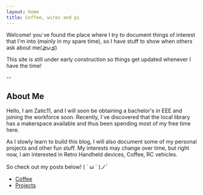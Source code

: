 ```yaml
---
layout: home
title: Coffee, wires and pi
---
```

Welcome! you`ve found the place where I try to document things of interest that I'm into (mainly in my spare time), so I have stuff to show when others ask about me(*≧ω≦*)

This site is still under early construction so things get updated whenever I have the time! 

--
## About Me

Hello, I am Zatic11, and I will soon be obtaining a bachelor's in EEE and joining the workforce soon. Recently, I`ve discovered that the local library has a makerspace available and thus been spending most of my free time here. 

As I slowly learn to build this blog, I will also document some of my personal projects and other fun stuff. 
My interests may change over time, but right now, I am interested in Retro Handheld devices, Coffee, RC vehicles. 

So check out my posts below! 	( ´ ω ` )ノﾞ

- [Coffee](/coffee/)
- [Projects](/projects/)
